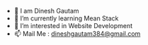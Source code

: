 - 👋 I am Dinesh Gautam
- 🌱 I’m currently learning Mean Stack
- 👀 I’m interested in Website Development
- 📫 Mail Me : dineshgautam384@gmail.com

<!---
dineshgautam384/dineshgautam384 is a ✨ special ✨ repository because its `README.md` (this file) appears on your GitHub profile.
You can click the Preview link to take a look at your changes.
--->
